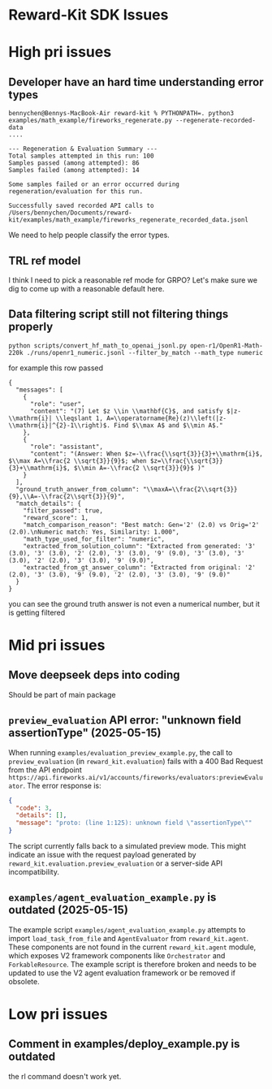 # Reward-Kit SDK Issues

# High pri issues

## Developer have an hard time understanding error types

```
bennychen@Bennys-MacBook-Air reward-kit % PYTHONPATH=. python3 examples/math_example/fireworks_regenerate.py --regenerate-recorded-data
....

--- Regeneration & Evaluation Summary ---
Total samples attempted in this run: 100
Samples passed (among attempted): 86
Samples failed (among attempted): 14

Some samples failed or an error occurred during regeneration/evaluation for this run.

Successfully saved recorded API calls to /Users/bennychen/Documents/reward-kit/examples/math_example/fireworks_regenerate_recorded_data.jsonl
```

We need to help people classify the error types.

## TRL ref model
I think I need to pick a reasonable ref mode for GRPO? Let's make sure we dig to come up with a reasonable default here.

## Data filtering script still not filtering things properly

```
python scripts/convert_hf_math_to_openai_jsonl.py open-r1/OpenR1-Math-220k ./runs/openr1_numeric.jsonl --filter_by_match --math_type numeric
```

for example this row passed

```
{
  "messages": [
    {
      "role": "user",
      "content": "(7) Let $z \\in \\mathbf{C}$, and satisfy $|z-\\mathrm{i}| \\leqslant 1, A=\\operatorname{Re}(z)\\left(|z-\\mathrm{i}|^{2}-1\\right)$. Find $\\max A$ and $\\min A$."
    },
    {
      "role": "assistant",
      "content": "(Answer: When $z=-\\frac{\\sqrt{3}}{3}+\\mathrm{i}$, $\\max A=\\frac{2 \\sqrt{3}}{9}$; when $z=\\frac{\\sqrt{3}}{3}+\\mathrm{i}$, $\\min A=-\\frac{2 \\sqrt{3}}{9}$ )"
    }
  ],
  "ground_truth_answer_from_column": "\\maxA=\\frac{2\\sqrt{3}}{9},\\A=-\\frac{2\\sqrt{3}}{9}",
  "match_details": {
    "filter_passed": true,
    "reward_score": 1,
    "match_comparison_reason": "Best match: Gen='2' (2.0) vs Orig='2' (2.0).\nNumeric match: Yes, Similarity: 1.000",
    "math_type_used_for_filter": "numeric",
    "extracted_from_solution_column": "Extracted from generated: '3' (3.0), '3' (3.0), '2' (2.0), '3' (3.0), '9' (9.0), '3' (3.0), '3' (3.0), '2' (2.0), '3' (3.0), '9' (9.0)",
    "extracted_from_gt_answer_column": "Extracted from original: '2' (2.0), '3' (3.0), '9' (9.0), '2' (2.0), '3' (3.0), '9' (9.0)"
  }
}
```

you can see the ground truth answer is not even a numerical number, but it is getting filtered

# Mid pri issues

## Move deepseek deps into coding
Should be part of main package

## `preview_evaluation` API error: "unknown field assertionType" (2025-05-15)
When running `examples/evaluation_preview_example.py`, the call to `preview_evaluation` (in `reward_kit.evaluation`) fails with a 400 Bad Request from the API endpoint `https://api.fireworks.ai/v1/accounts/fireworks/evaluators:previewEvaluator`.
The error response is:
```json
{
  "code": 3,
  "details": [],
  "message": "proto: (line 1:125): unknown field \"assertionType\""
}
```
The script currently falls back to a simulated preview mode. This might indicate an issue with the request payload generated by `reward_kit.evaluation.preview_evaluation` or a server-side API incompatibility.

## `examples/agent_evaluation_example.py` is outdated (2025-05-15)
The example script `examples/agent_evaluation_example.py` attempts to import `load_task_from_file` and `AgentEvaluator` from `reward_kit.agent`. These components are not found in the current `reward_kit.agent` module, which exposes V2 framework components like `Orchestrator` and `ForkableResource`.
The example script is therefore broken and needs to be updated to use the V2 agent evaluation framework or be removed if obsolete.

# Low pri issues


## Comment in examples/deploy_example.py is outdated

the rl command doesn't work yet.